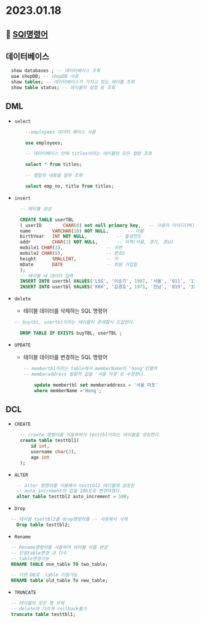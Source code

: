 # 2023.01.18

## 🔗 [SQl명령어](https://github.com/minu-97/TIL/blob/master/2023_01_16.md#sql%EB%B6%84%EB%A5%98)

## 데이터베이스
  ```sql
    show databases ; -- 데이터베이스 조회
    use shopDB; -- shopDB 사용
    show tables; -- 데이터베이스가 가지고 있는 테이블 조회
    show table status; -- 테이블의 설정 등 조회
  ```

## DML
* `select`

    ``` sql
        --employees 데이터 베이스 사용

        use employees; 

        -- 데이터베이스 안에 titles이라는 테이블의 모든 컬럼 조회

        select * from titles; 

        -- 컬럼의 내용을 일부 조회

        select emp_no, title from titles; 
    ```


* `insert`
  ``` sql
    -- 테이블 생성

    CREATE TABLE userTBL
    ( userID		CHAR(8) not null primary key, 	-- 사용자 아이디(PK)
    name		VARCHAR(10) NOT NULL, 		-- 이름
    birthYear	INT NOT NULL,			-- 출생연도
    addr		CHAR(2) NOT NULL,		-- 지역(서울, 경기, 경남)
    mobile1	CHAR(3),				-- 국번
    mobile2	CHAR(8),				-- 번호2
    height		SMALLINT,			-- 키
    mDate		DATE				-- 회원 가입일
    );
    -- 테이블 내 데이터 입력
    INSERT INTO usertbl VALUES('LSG', '이승기', 1987, '서울', '011', '11111111', 182, '2008-8-8');
    INSERT INTO usertbl VALUES('KKH', '김경호', 1971, '전남', '019', '33333333', 177, '2007-7-7');
  ```


* `delete`
  - 테이블 데이터를 삭제하는 SQL 명령어

  ``` sql
  -- buytbl, usertbl이라는 테이블이 존재할시 드랍한다.

    DROP TABLE IF EXISTS buyTBL, userTBL ;
  ```


* `UPDATE`
  * 테이블 데이터를 변경하는 SQL 명령어
  
    ``` sql
    -- membertb1이라는 table에서 memberName이 'hong'인열의
    -- memberaddress 컬럼의 값을 '서울 마포'로 수정한다.

        update membertbl set memberaddress = '서울 마포' 
        where memberName ='Hong';
    ```

## DCL
* `CREATE`
  ```sql
    -- create 명령어를 이용하여서 testtbl이라는 테이블을 생성한다.
    create table testtbl1(
	    id int,
	    username char(3),
	    age int
    );
  ```

* `ALTER`

```sql
    -- alter 명령어를 이용해서 testtbl2 테이블에 설정된 
    -- auto_increment의 값을 100으로 변경하였다.
    alter table testtbl2 auto_increment = 100;
```

* `Drop`
  
```sql
  -- 테이블 tsettbl2를 drop명령어를 -- 사용해서 삭제
    Drop table testtbl2;
```

* `Rename`

```sql
  -- Rename명령어를 사용하여 테이블 이름 변경
  -- 단일table변경 과 다수  
  -- table변경가능
  RENAME TABLE one_table TO two_table;

  -- 다른 DB로  table 이동가능
  RENAME table old_table To new_table; 
```

* `TRUNCATE`

```sql
  -- 테이블의 모든 행 삭제
  -- delete와 다르게 rollback불가
  truncate table testtbl1;
```